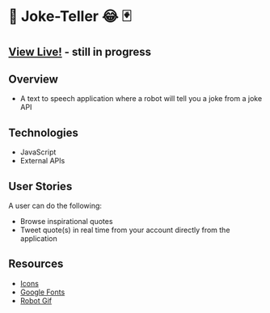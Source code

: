# 🤖 Joke-Teller 😂 🃏



## [View Live!](https://apang20.github.io/joke-teller/) - still in progress



## Overview
- A text to speech application where a robot will tell you a joke from a joke API




## Technologies 
- JavaScript  
- External APIs




## User Stories
A user can do the following: 
- Browse inspirational quotes
- Tweet quote(s) in real time from your account directly from the application



## Resources
- [Icons](https://fontawesome.com/)
- [Google Fonts](https://fonts.google.com/)
- [Robot Gif](https://giphy.com/gifs/robot-cinema-4d-eyedesyn-3o7abtn7DuREEpsyWY) 

